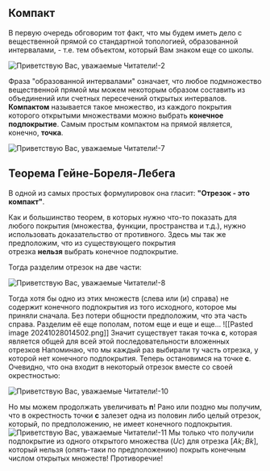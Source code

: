 ## Компакт

В первую очередь обговорим тот факт, что мы будем иметь дело с вещественной прямой со стандартной топологией, образованной интервалами, - т.е. тем объектом, который Вам знаком еще со школы.

![Приветствую Вас, уважаемые Читатели!-2](https://habrastorage.org/r/w1560/getpro/habr/upload_files/3f9/0b4/2a1/3f90b42a1fd300fa25b6546d1f16ce2d.png)

Фраза "образованной интервалами" означает, что любое подмножество вещественной прямой мы можем некоторым образом составить из объединений или счетных пересечений открытых интервалов.
**Компактом** называется такое множество, из каждого покрытия которого открытыми множествами можно выбрать **конечное подпокрытие**.
Самым простым компактом на прямой является, конечно, **точка**.

![Приветствую Вас, уважаемые Читатели!-7](https://habrastorage.org/r/w1560/getpro/habr/upload_files/891/3f1/d1f/8913f1d1f9abc075ac12248d13d7bcda.png)
## Теорема Гейне-Бореля-Лебега

В одной из самых простых формулировок она гласит: **"Отрезок - это компакт"**.

Как и большинство теорем, в которых нужно что-то показать для любого покрытия (множества, функции, пространства и т.д.), нужно использовать доказательство от противного. Здесь мы так же предположим, что из существующего покрытия отрезка **нельзя** выбрать конечное подпокрытие.

Тогда разделим отрезок на две части:

![Приветствую Вас, уважаемые Читатели!-8](https://habrastorage.org/r/w1560/getpro/habr/upload_files/92c/ebe/6bd/92cebe6bd17a8b70f8ee8a831859dc0c.png)

Тогда хотя бы одно из этих множеств (слева или (и) справа) не содержит конечного подпокрытия из того исходного, которое мы приняли сначала. Без потери общности предположим, что эта часть справа. Разделим её еще пополам, потом еще и еще и еще...
![[Pasted image 20241028014502.png]]
Значит существует такая точка **c**, которая является общей для всей этой последовательности вложенных отрезков
Напоминаю, что мы каждый раз выбирали ту часть отрезка, у которой нет конечного подпокрытия. Теперь остановимся на точке **с**. Очевидно, что она входит в некоторый отрезок вместе со своей окрестностью:

![Приветствую Вас, уважаемые Читатели!-10](https://habrastorage.org/r/w1560/getpro/habr/upload_files/4d4/02c/74c/4d402c74cbcbccca8ce2924a76dfc944.png)

Но мы можем продолжать увеличивать **n**! Рано или поздно мы получим, что в окрестность точки **с** залезет одна из половин либо целый отрезок, который, по предположению, не имеет конечного подпокрытия.
![Приветствую Вас, уважаемые Читатели!-11](https://habrastorage.org/r/w1560/getpro/habr/upload_files/bb9/43f/0d7/bb943f0d76924c176a25817eb58f75e8.png)
Мы только что получили подпокрытие из одного открытого множества ($Uc$) для отрезка $[Ak;Bk]$, который нельзя (опять-таки по предположению) покрыть конечным числом открытых множеств! Противоречие!